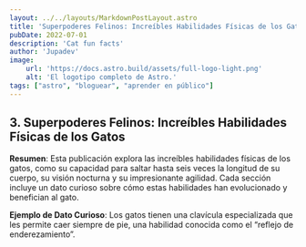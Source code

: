 ```yaml
---
layout: ../../layouts/MarkdownPostLayout.astro
title: 'Superpoderes Felinos: Increíbles Habilidades Físicas de los Gatos'
pubDate: 2022-07-01
description: 'Cat fun facts'
author: 'Jupadev'
image:
    url: 'https://docs.astro.build/assets/full-logo-light.png'
    alt: 'El logotipo completo de Astro.'
tags: ["astro", "bloguear", "aprender en público"]
---
```


## 3. **Superpoderes Felinos: Increíbles Habilidades Físicas de los Gatos**

**Resumen**: Esta publicación explora las increíbles habilidades físicas de los gatos, como su capacidad para saltar hasta seis veces la longitud de su cuerpo, su visión nocturna y su impresionante agilidad. Cada sección incluye un dato curioso sobre cómo estas habilidades han evolucionado y benefician al gato.

**Ejemplo de Dato Curioso**: Los gatos tienen una clavícula especializada que les permite caer siempre de pie, una habilidad conocida como el “reflejo de enderezamiento”.
